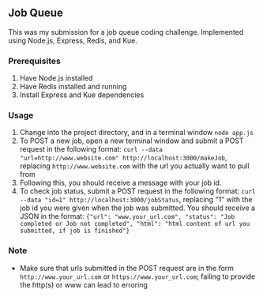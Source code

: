 ## Job Queue

This was my submission for a job queue coding challenge. Implemented using Node.js, Express, Redis, and Kue. 

### Prerequisites
1. Have Node.js installed
2. Have Redis installed and running
3. Install Express and Kue dependencies

### Usage
1. Change into the project directory, and in a terminal window `node app.js`
2. To POST a new job, open a new terminal window and submit a POST request in the following format: `curl --data "url=http://www.website.com" http://localhost:3000/makeJob`, replacing `http://www.website.com` with the url you actually want to pull from
3. Following this, you should receive a message with your job id.
4. To check job status, submit a POST request in the following format: `curl --data "id=1" http://localhost:3000/jobStatus`, replacing "1" with the job id you were given when the job was submitted. You should receive a JSON in the format: `{"url": "www.your_url.com", "status": "Job completed or Job not completed", "html": "html content of url you submitted, if job is finished"}`

### Note
* Make sure that urls submitted in the POST request are in the form `http://www.your_url.com` or `https://www.your_url.com`; failing to provide the http(s) or www can lead to erroring
